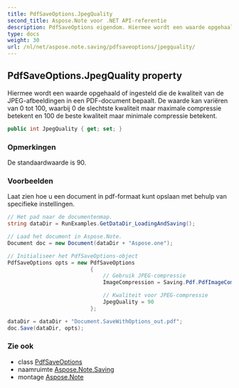 ```yaml
---
title: PdfSaveOptions.JpegQuality
second_title: Aspose.Note voor .NET API-referentie
description: PdfSaveOptions eigendom. Hiermee wordt een waarde opgehaald of ingesteld die de kwaliteit van de JPEGafbeeldingen in een PDFdocument bepaalt. De waarde kan variëren van 0 tot 100 waarbij 0 de slechtste kwaliteit maar maximale compressie betekent en 100 de beste kwaliteit maar minimale compressie betekent.
type: docs
weight: 30
url: /nl/net/aspose.note.saving/pdfsaveoptions/jpegquality/
---
```

## PdfSaveOptions.JpegQuality property

Hiermee wordt een waarde opgehaald of ingesteld die de kwaliteit van de JPEG-afbeeldingen in een PDF-document bepaalt. De waarde kan variëren van 0 tot 100, waarbij 0 de slechtste kwaliteit maar maximale compressie betekent en 100 de beste kwaliteit maar minimale compressie betekent.

```csharp
public int JpegQuality { get; set; }
```

### Opmerkingen

De standaardwaarde is 90.

### Voorbeelden

Laat zien hoe u een document in pdf-formaat kunt opslaan met behulp van specifieke instellingen.

```csharp
// Het pad naar de documentenmap.
string dataDir = RunExamples.GetDataDir_LoadingAndSaving();

// Laad het document in Aspose.Note.
Document doc = new Document(dataDir + "Aspose.one");

// Initialiseer het PdfSaveOptions-object
PdfSaveOptions opts = new PdfSaveOptions
                          {
                              // Gebruik JPEG-compressie
                              ImageCompression = Saving.Pdf.PdfImageCompression.Jpeg,

                              // Kwaliteit voor JPEG-compressie
                              JpegQuality = 90
                          };

dataDir = dataDir + "Document.SaveWithOptions_out.pdf";
doc.Save(dataDir, opts);
```

### Zie ook

* class [PdfSaveOptions](../)
* naamruimte [Aspose.Note.Saving](../../pdfsaveoptions/)
* montage [Aspose.Note](../../../)


